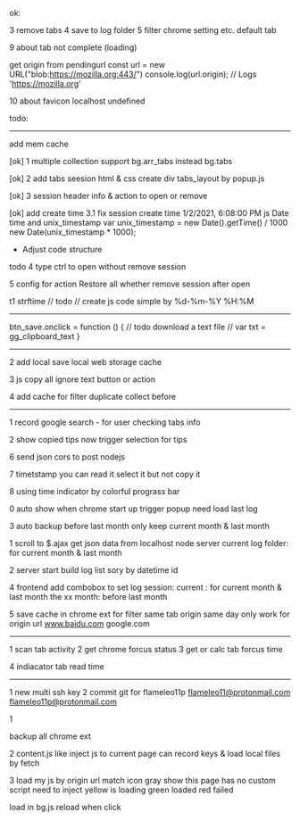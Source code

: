 ok:

3 remove tabs
4 save to log folder
5 filter chrome setting etc. default tab




9 about  tab not complete (loading)

  get origin from pendingurl
  const url = new URL("blob:https://mozilla.org:443/")
  console.log(url.origin); // Logs 'https://mozilla.org'

10 about favicon
   localhost
   undefined

todo:


------------------

add mem cache

[ok] 1 multiple collection support
  bg.arr_tabs instead bg.tabs

[ok] 2 add tabs seesion html & css
  create div tabs_layout by popup.js

[ok] 3 session header
  info & action to open or remove

[ok] add create time
3.1 fix session create time 1/2/2021, 6:08:00 PM
  js Date time and unix_timestamp
  var unix_timestamp = new Date().getTime() / 1000
  new Date(unix_timestamp * 1000);

* Adjust code structure


todo
4 type ctrl to open without remove session

5 config
  for action Restore all
  whether remove session after open


t1 strftime
// todo
// create js code simple by %d-%m-%Y %H:%M

------------------

btn_save.onclick = function () {
  // todo download a text file
  // var txt = gg_clipboard_text
}

------------------


2 add local save
  local web storage cache

3  js copy all
  ignore text button or action

4 add cache for filter duplicate collect before

------------------

1 record google search -
  for user checking tabs info

2 show copied tips
  now trigger selection for tips







6 send json cors to post nodejs

7 timetstamp
  you can read it 
  select it 
  but not copy it

8 using time indicator
  by colorful prograss bar





0 auto show when chrome start up
  trigger popup need load last log
	


3 auto backup before last month
  only keep current month & last month

1 scroll to $.ajax get json data
  from localhost node server
  current log folder: for current month & last month


2 server start build log list
  sory by datetime id

4 frontend add combobox to set log session:
	current : for current month & last month
	the xx month: before last month

5 save cache in chrome ext
  for filter same tab origin same day
  only work for origin url
  www.baidu.com
  google.com



--------------------------


1 scan tab activity
2 get chrome forcus status
3 get or calc tab forcus time

4 indiacator tab read time


--------------------------

1 new multi ssh key
2 commit git for
	flameleo11p
	flameleo11@protonmail.com
	flameleo11p@protonmail.com



1

backup all chrome ext

2
content.js like inject js to current page
can record keys
& load local files by fetch

3 load my js by origin url match
icon gray show this page has no custom script need to inject
yellow is loading
green loaded
red failed


load in bg.js
reload when click